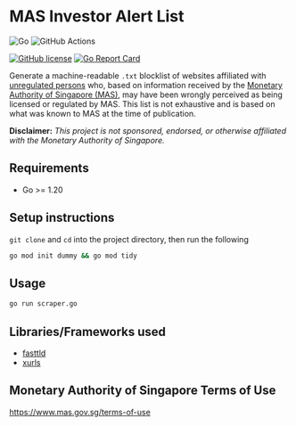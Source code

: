 # MAS Investor Alert List

![Go](https://img.shields.io/badge/Go-00ADD8?style=for-the-badge&logo=go&logoColor=white)
![GitHub Actions](https://img.shields.io/badge/GitHub_Actions-2088FF?style=for-the-badge&logo=github-actions&logoColor=white)

[![GitHub license](https://img.shields.io/badge/LICENSE-BSD--3--CLAUSE-GREEN?style=for-the-badge)](LICENSE)
[![Go Report Card](https://goreportcard.com/badge/github.com/elliotwutingfeng/MASInvestorAlertList?style=for-the-badge)](https://goreportcard.com/report/github.com/elliotwutingfeng/MASInvestorAlertList)

Generate a machine-readable `.txt` blocklist of websites affiliated with [unregulated persons](https://www.mas.gov.sg/news/parliamentary-replies/2012/reply-to-parliamentary-question-on-investor-alert-list) who, based on information received by the [Monetary Authority of Singapore (MAS)](https://www.mas.gov.sg/investor-alert-list), may have been wrongly perceived as being licensed or regulated by MAS. This list is not exhaustive and is based on what was known to MAS at the time of publication.

**Disclaimer:** _This project is not sponsored, endorsed, or otherwise affiliated with the Monetary Authority of Singapore._

## Requirements

- Go >= 1.20

## Setup instructions

`git clone` and `cd` into the project directory, then run the following

```bash
go mod init dummy && go mod tidy
```

## Usage

```bash
go run scraper.go
```

## Libraries/Frameworks used

- [fasttld](https://github.com/elliotwutingfeng/go-fasttld)
- [xurls](https://github.com/mvdan/xurls)

## Monetary Authority of Singapore Terms of Use

<https://www.mas.gov.sg/terms-of-use>
